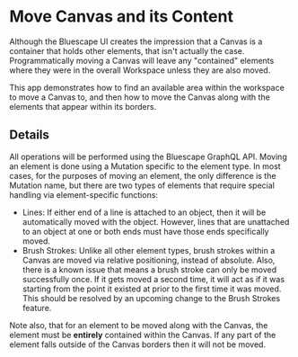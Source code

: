 # Move Canvas and its Content
Although the Bluescape UI creates the impression that a Canvas is a container that holds other elements, that isn't actually the case. Programmatically moving a Canvas will leave any "contained" elements where they were in the overall Workspace unless they are also moved.

This app demonstrates how to find an available area within the workspace to move a Canvas to, and then how to move the Canvas along with the elements that appear within its borders.

## Details
All operations will be performed using the Bluescape GraphQL API. Moving an element is done using a Mutation specific to the element type. In most cases, for the purposes of moving an element, the only difference is the Mutation name, but there are two types of elements that require special handling via element-specific functions:

- Lines: If either end of a line is attached to an object, then it will be automatically moved with the object. However, lines that are unattached to an object at one or both ends must have those ends specifically moved.
- Brush Strokes: Unlike all other element types, brush strokes within a Canvas are moved via relative positioning, instead of absolute. Also, there is a known issue that means a brush stroke can only be moved successfully once. If it gets moved a second time, it will act as if it was starting from the point it existed at prior to the first time it was moved. This should be resolved by an upcoming change to the Brush Strokes feature.

Note also, that for an element to be moved along with the Canvas, the element must be **entirely** contained within the Canvas. If any part of the element falls outside of the Canvas borders then it will not be moved.
